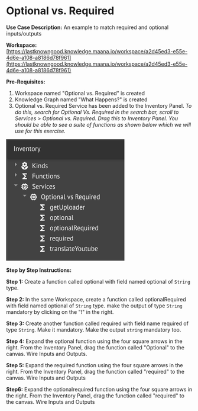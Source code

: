 # Optional vs. Required

**Use Case Description:** An example to match required and optional inputs/outputs

**Workspace:** [https://lastknowngood.knowledge.maana.io/workspace/a2d45ed3-e55e-4d6e-a108-a8186d78f961](https://lastknowngood.knowledge.maana.io/workspace/a2d45ed3-e55e-4d6e-a108-a8186d78f961)

**Pre-Requisites:**

1. Workspace named "Optional vs. Required" is created
2. Knowledge Graph named "What Happens?" is created
3. Optional vs. Required Service has been added to the Inventory Panel. _To do this, search for Optional Vs. Required in the search bar, scroll to Services &gt; Optional vs. Required. Drag this to Inventory Panel. You should be able to see a suite of functions  as shown below  which we will use for this exercise._

![](../../.gitbook/assets/image%20%286%29.png)

**Step by Step Instructions:**

**Step 1:** Create a function called optional with field named optional of `String` type. 

**Step 2:** In the same Workspace, create a function called optionalRequired with field named optional of `String` type. make the output of type `String` mandatory by clicking on the "!" in the right.

**Step 3:** Create another function called required with field name required of type `String`. Make it mandatory. Make the output `string` mandatory too.

**Step 4:** Expand the optional function using the four square arrows in the right. From the Inventory Panel, drag the function called "Optional" to the canvas. Wire Inputs and Outputs.

**Step 5:** Expand the required function using the four square arrows in the right. From the Inventory Panel, drag the function called "required" to the canvas. Wire Inputs and Outputs

**Step6:** Expand the optionalrequired function using the four square arrows in the right. From the Inventory Panel, drag the function called "required" to the canvas. Wire Inputs and Outputs



